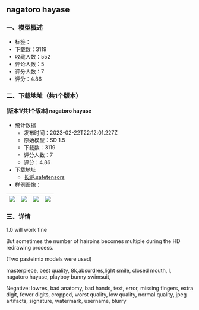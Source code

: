 ## nagatoro hayase
### 一、模型概述

- 标签：
- 下载数：3119
- 收藏人数：552
- 评论人数：5
- 评分人数：7
- 评分：4.86

### 二、下载地址（共1个版本）

#### [版本1/共1个版本] nagatoro hayase

- 统计数据
  - 发布时间：2023-02-22T22:12:01.227Z
  - 原始模型：SD 1.5
  - 下载数：3119
  - 评分人数：7
  - 评分：4.86
- 下载地址
  - [长瀞.safetensors](https://civitai.com/api/download/models/12574)
- 样例图像：

| <img src="https://image.civitai.com/xG1nkqKTMzGDvpLrqFT7WA/5cbe7f64-bd90-45ea-41b3-538d66969e00/width=450/121204.jpeg" /> | <img src="https://image.civitai.com/xG1nkqKTMzGDvpLrqFT7WA/109bf4e6-f081-4daa-d075-d46622538b00/width=450/121203.jpeg" /> | <img src="https://image.civitai.com/xG1nkqKTMzGDvpLrqFT7WA/e971ff3d-28ed-4e0c-d543-1dadf072e600/width=450/121202.jpeg" /> | <img src="https://image.civitai.com/xG1nkqKTMzGDvpLrqFT7WA/ec9b94ee-cc22-4947-5dce-97fd8e171300/width=450/121201.jpeg" /> |
| ---- | ---- | ---- | ---- |


### 三、详情
<p>1.0 will work fine</p><p>But sometimes the number of hairpins becomes multiple during the HD redrawing process.</p><p>(Two pastelmix models were used)</p><p>masterpiece, best quality, 8k,absurdres,light smile, closed mouth, l, nagatoro hayase, playboy bunny swimsuit,</p><p>Negative: lowres, bad anatomy, bad hands, text, error, missing fingers, extra digit, fewer digits, cropped, worst quality,  low quality, normal quality, jpeg artifacts, signature, watermark, username, blurry</p>